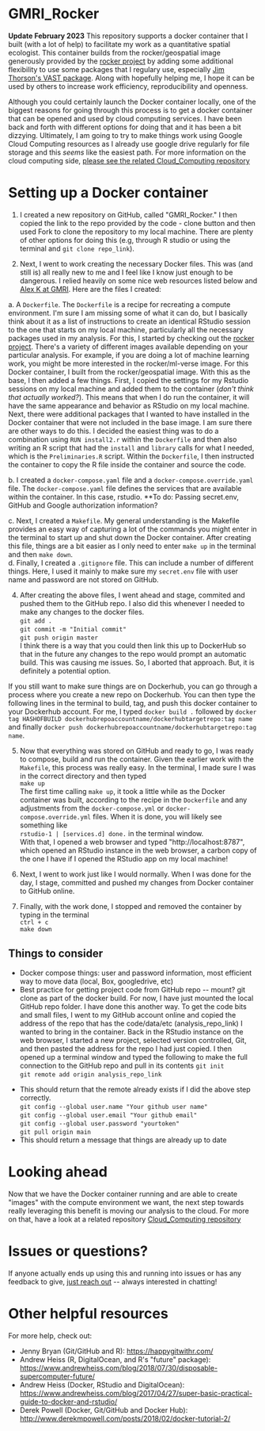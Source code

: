 # GMRI_Rocker
**Update February 2023**
This repository supports a docker container that I built (with a lot of help) to facilitate my work as a quantitative spatial ecologist. This container builds from the rocker/geospatial image generously provided by the [rocker project](https://hub.docker.com/u/rocker) by adding some additional flexibility to use some packages that I regulary use, especially [Jim Thorson's VAST package](https://github.com/James-Thorson-NOAA/VAST). Along with hopefully helping me, I hope it can be used by others to increase work efficiency, reproducibility and openness. 

Although you could certainly launch the Docker container locally, one of the biggest reasons for going through this process is to get a docker container that can be opened and used by cloud computing services. I have been back and forth with different options for doing that and it has been a bit dizzying. Ultimately, I am going to try to make things work using Google Cloud Computing resources as I already use google drive regularly for file storage and this *seems* like the easiest path. For more information on the cloud computing side, [please see the related Cloud_Computing repository](https://github.com/aallyn/Cloud_Computing)

# Setting up a Docker container 
1. I created a new repository on GitHub, called "GMRI_Rocker." I then copied the link to the repo provided by the code - clone button and then used Fork to clone the repository to my local machine. There are plenty of other options for doing this (e.g, through R studio or using the terminal and `git clone repo_link`).

2. Next, I went to work creating the necessary Docker files. This was (and still is) all really new to me and I feel like I know just enough to be dangerous. I relied heavily on some nice web resources listed below and [Alex K at GMRI](https://github.com/abkfenris). Here are the files I created:  

a. A `Dockerfile`. The `Dockerfile` is a recipe for recreating a compute environment. I'm sure I am missing some of what it can do, but I basically think about it as a list of instructions to create an identical RStudio session to the one that starts on my local machine, particularly all the necessary packages used in my analysis. For this, I started by checking out the [rocker project](https://hub.docker.com/u/rocker). There's a variety of different images available depending on your particular analysis. For example, if you are doing a lot of machine learning work, you might be more interested in the rocker/ml-verse image. For this Docker container, I built from the rocker/geospatial image. With this as the base, I then added a few things. First, I copied the settings for my Rstudio sessions on my local machine and added them to the container (*don't think that actually worked?*). This means that when I do run the container, it will have the same appearance and behavior as RStudio on my local machine. Next, there were additional packages that I wanted to have installed in the Docker container that were not included in the base image. I am sure there are other ways to do this. I decided the easiest thing was to do a combination using `RUN install2.r` within the `Dockerfile` and then also writing an R script that had the `install` and `library` calls for what I needed, which is the `Preliminaries.R` script. Within the `Dockerfile`, I then instructed the container to copy the R file inside the container and source the code. 

b. I created a `docker-compose.yaml` file and a `docker-compose.override.yaml` file. The `docker-compose.yaml` file defines the services that are available within the container. In this case, rstudio. **To do: Passing secret.env, GitHub and Google authorization information?

c. Next, I created a `Makefile`. My general understanding is the Makefile provides an easy way of capturing a lot of the commands you might enter in the terminal to start up and shut down the Docker container. After creating this file, things are a bit easier as I only need to enter `make up` in the terminal and then `make down`.  
d. Finally, I created a `.gitignore` file. This can include a number of different things. Here, I used it mainly to make sure my `secret.env` file with user name and password are not stored on GitHub.  

4. After creating the above files, I went ahead and stage, commited and pushed them to the GitHub repo. I also did this whenever I needed to make any changes to the docker files.  
`git add .`  
`git commit -m "Initial commit"`  
`git push origin master`  
I think there is a way that you could then link this up to DockerHub so that in the future any changes to the repo would prompt an automatic build. This was causing me issues. So, I aborted that approach. But, it is definitely a potential option. 

If you still want to make sure things are on Dockerhub, you can go through a process where you create a new repo on Dockerhub. You can then type the following lines in the terminal to build, tag, and push this docker container to your Dockerhub account. For me, I typed 
`docker build .` followed by `docker tag HASHOFBUILD dockerhubrepoaccountname/dockerhubtargetrepo:tag name` and finally `docker push dockerhubrepoaccountname/dockerhubtargetrepo:tag name`.

5. Now that everything was stored on GitHub and ready to go, I was ready to compose, build and run the container. Given the earlier work with the `Makefile`, this process was really easy. In the terminal, I made sure I was in the correct directory and then typed  
`make up`  
The first time calling `make up`, it took a little while as the Docker container was built, according to the recipe in the `Dockerfile` and any adjustments from the `docker-compose.yml` or `docker-compose.override.yml` files. When it is done, you will likely see something like  
`rstudio-1 | [services.d] done.` in the terminal window.  
With that, I opened a web browser and typed "http://localhost:8787", which opened an RStudio instance in the web browser, a carbon copy of the one I have if I opened the RStudio app on my local machine!

6. Next, I went to work just like I would normally. When I was done for the day, I stage, committed and pushed my changes from Docker container to GitHub online.

10. Finally, with the work done, I stopped and removed the container by typing in the terminal  
`ctrl + c`  
`make down` 

## Things to consider 
- Docker compose things: user and password information, most efficient way to move data (local, Box, googledrive, etc)
- Best practice for getting project code from GitHub repo -- mount? git clone as part of the docker build. For now, I have just mounted the local GitHub repo folder. I have done this another way. To get the code bits and small files, I went to my GitHub account online and copied the address of the repo that has the code/data/etc (analysis_repo_link) I wanted to bring in the container. Back in the RStudio instance on the web browser, I started a new project, selected version controlled, Git, and then pasted the address for the repo I had just copied. I then opened up a terminal window and typed the following to make the full connection to the GitHub repo and pull in its contents
`git init`  
`git remote add origin analysis_repo_link`  

* This should return that the remote already exists if I did the above step correctly.  
`git config --global user.name "Your github user name"`  
`git config --global user.email "Your github email"`  
`git config --global user.password "yourtoken"`  
`git pull origin main`  
* This should return a message that things are already up to date

# Looking ahead
Now that we have the Docker container running and are able to create "images" with the compute environment we want, the next step towards really leveraging this benefit is moving our analysis to the cloud. For more on that, have a look at a related repository [Cloud_Computing repository](https://github.com/aallyn/Cloud_Computing)

# Issues or questions?
If anyone actually ends up using this and running into issues or has any feedback to give, [just reach out](mailto:andrew.allyn@gmail.com) -- always interested in chatting! 

# Other helpful resources
For more help, check out:  
- Jenny Bryan (Git/GitHub and R): https://happygitwithr.com/  
- Andrew Heiss (R, DigitalOcean, and R's "future" package): https://www.andrewheiss.com/blog/2018/07/30/disposable-supercomputer-future/  
- Andrew Heiss (Docker, RStudio and DigitalOcean): https://www.andrewheiss.com/blog/2017/04/27/super-basic-practical-guide-to-docker-and-rstudio/  
- Derek Powell (Docker, Git/GitHub and Docker Hub): http://www.derekmpowell.com/posts/2018/02/docker-tutorial-2/  
